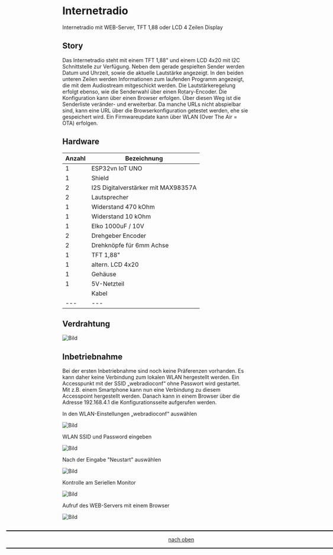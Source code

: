<a name="oben"></a>

# Internetradio
Internetradio mit WEB-Server, TFT 1,88 oder LCD 4 Zeilen Display

## Story
Das Internetradio steht mit einem TFT 1,88" und einem LCD 4x20 mit I2C Schnittstelle zur Verfügung.
Neben dem gerade gespielten Sender werden Datum und Uhrzeit, sowie die aktuelle Lautstärke angezeigt. 
In den beiden unteren Zeilen werden Informationen zum laufenden Programm angezeigt, die mit dem Audiostream mitgeschickt werden. 
Die Lautstärkeregelung erfolgt ebenso, wie die Senderwahl über einen Rotary-Encoder. Die Konfiguration kann
über einen Browser erfolgen. Über diesen Weg ist die Senderliste veränder- und erweiterbar. 
Da manche URLs nicht abspielbar sind, kann eine URL über die Browserkonfiguration getestet werden, 
ehe sie gespeichert wird. Ein Firmwareupdate kann über WLAN (Over The Air = OTA) erfolgen.

## Hardware

| Anzahl | Bezeichnung | 
| -------- | -------- | 
| 1  | ESP32vn IoT UNO |
| 1  |  Shield  |
|  2 |  I2S Digitalverstärker mit MAX98357A  |
| 2  |  Lautsprecher  |
| 1  |  Widerstand 470 kOhm  |
| 1  |  Widerstand 10 kOhm  |
| 1  |  Elko 1000uF / 10V  |
| 2  | Drehgeber Encoder  |
| 2  | Drehknöpfe für 6mm Achse   |
|  1 | TFT 1,88"   |
|  1 | altern. LCD 4x20   |
| 1  | Gehäuse   |
|  1 |  5V-Netzteil  |
|   | Kabel   |
|  --- |  ---  |

## Verdrahtung

![Bild](pic/Schaltplan2.png)


## Inbetriebnahme
Bei der ersten Inbetriebnahme sind noch keine Präferenzen vorhanden. Es kann daher keine Verbindung zum lokalen WLAN hergestellt werden. 
Ein Accesspunkt mit der SSID „webradioconf“ ohne Passwort wird gestartet. Mit z.B. einem Smartphone kann nun eine Verbindung zu diesem 
Accesspoint hergestellt werden. Danach kann in einem Browser über die Adresse 192.168.4.1 die Konfigurationsseite aufgerufen werden.

In den WLAN-Einstellungen „webradioconf“ auswählen

 ![Bild](pic/Accesspoint0.png)

WLAN SSID und Password eingeben

 ![Bild](pic/Accesspoint1.png)

 Nach der Eingabe "Neustart" auswählen
 
 ![Bild](pic/Accesspoint3.png)

Kontrolle am Seriellen Monitor

 ![Bild](pic/sermonitor.png)

Aufruf des WEB-Servers mit einem Browser

 ![Bild](pic/Internetradion2.png)


 














<div style="position:absolute; left:2cm; ">   
<ol class="breadcrumb" style="border-top: 2px solid black;border-bottom:2px solid black; height: 45px; width: 900px;"> <p align="center"><a href="#oben">nach oben</a></p></ol>
</div> 
